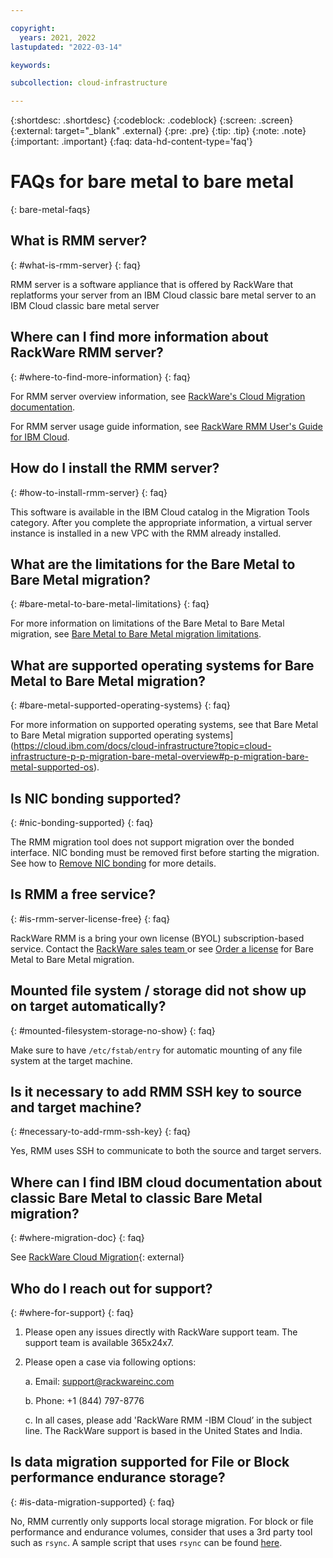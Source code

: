 ```yaml
---

copyright:
  years: 2021, 2022
lastupdated: "2022-03-14"

keywords: 

subcollection: cloud-infrastructure

---
```


{:shortdesc: .shortdesc}
{:codeblock: .codeblock}
{:screen: .screen}
{:external: target="_blank" .external}
{:pre: .pre}
{:tip: .tip}
{:note: .note}
{:important: .important}
{:faq: data-hd-content-type='faq'}

# FAQs for bare metal to bare metal 
{: bare-metal-faqs}


## What is RMM server?
{: #what-is-rmm-server}
{: faq}

RMM server is a software appliance that is offered by RackWare that replatforms your server from an IBM Cloud classic bare metal server to an IBM Cloud classic bare metal server

## Where can I find more information about RackWare RMM server?
{: #where-to-find-more-information}
{: faq}

For RMM server overview information, see [RackWare's Cloud Migration documentation](https://www.rackwareinc.com/cloud-migration).

For RMM server usage guide information, see [RackWare RMM User's Guide for IBM Cloud](https://www.rackwareinc.com/rackware-rmm-users-guide-for-ibm-cloud).

## How do I install the RMM server?
{: #how-to-install-rmm-server}
{: faq}

This software is available in the IBM Cloud catalog in the Migration Tools category. After you complete the appropriate information, a virtual server instance is installed in a new VPC with the RMM already installed.

## What are the limitations for the Bare Metal to Bare Metal migration?
{: #bare-metal-to-bare-metal-limitations}
{: faq}

For more information on limitations of the Bare Metal to Bare Metal migration, see [Bare Metal to Bare Metal migration limitations](https://cloud.ibm.com/docs/cloud-infrastructure?topic=cloud-infrastructure-p-p-migration-bare-metal-overview#p-p-migration-bare-metal-limitations).

## What are supported operating systems for Bare Metal to Bare Metal migration?
{: #bare-metal-supported-operating-systems}
{: faq}

For more information on supported operating systems, see that Bare Metal to Bare Metal migration supported operating systems](https://cloud.ibm.com/docs/cloud-infrastructure?topic=cloud-infrastructure-p-p-migration-bare-metal-overview#p-p-migration-bare-metal-supported-os).

## Is NIC bonding supported?
{: #nic-bonding-supported}
{: faq}

The RMM migration tool does not support migration over the bonded interface. NIC bonding must be removed first before starting the migration. See how to [Remove NIC bonding](https://cloud.ibm.com/docs/cloud-infrastructure?topic=cloud-infrastructure-p-p-migration-bare-metal-overview#p-p-migration-bare-metal-removing-nic-bond) for more details.


## Is RMM a free service? 
{: #is-rmm-server-license-free}
{: faq}

RackWare RMM is a bring your own license (BYOL) subscription-based service. Contact the [RackWare sales team ](mailto:sales@rackwareinc.com)or see [Order a license](https://cloud.ibm.com/docs/cloud-infrastructure?topic=cloud-infrastructure-p-p-migration-bare-metal-overview#p-p-migration-bare-metal-ordering-license) for Bare Metal to Bare Metal migration.

## Mounted file system / storage did not show up on target automatically?
{: #mounted-filesystem-storage-no-show}
{: faq}

Make sure to have ``/etc/fstab/entry`` for automatic mounting of any file system at the target machine.

## Is it necessary to add RMM SSH key to source and target machine?
{: #necessary-to-add-rmm-ssh-key}
{: faq}

Yes, RMM uses SSH to communicate to both the source and target servers. 

## Where can I find IBM cloud documentation about classic Bare Metal to classic Bare Metal migration?
{: #where-migration-doc}
{: faq}

See [RackWare Cloud Migration](https://www.rackwareinc.com/rackware-rmm-users-guide-for-ibm-cloud){: external}


## Who do I reach out for support?
{: #where-for-support}
{: faq}

1. Please open any issues directly with RackWare support team. The support team is available 365x24x7.

2. Please open a case via following options:

    a. Email: support@rackwareinc.com
  
    b. Phone: +1 (844) 797-8776
  
    c. In all cases, please add 'RackWare RMM -IBM Cloud’ in the subject line. The RackWare support is based in the United States and India.

## Is data migration supported for File or Block performance endurance storage?
{: #is-data-migration-supported}
{: faq}

No, RMM currently only supports local storage migration. For block or file performance and endurance volumes, consider that uses a 3rd party tool such as ``rsync``. A sample script that uses ``rsync`` can be found [here](https://github.com/IBM-Cloud/vpc-migration-tools).









